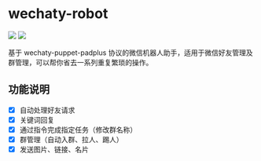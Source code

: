 # wechaty-robot

[![](https://img.shields.io/badge/Powered%20By-Wechaty-yellowgreen.svg)](https://github.com/wechaty/wechaty)
[![](https://img.shields.io/badge/Wechaty-%E5%BC%80%E6%BA%90%E6%BF%80%E5%8A%B1%E8%AE%A1%E5%88%92-orange.svg)](https://github.com/juzibot/Welcome/wiki/Everything-about-Wechaty)

基于 wechaty-puppet-padplus 协议的微信机器人助手，适用于微信好友管理及群管理，可以帮你省去一系列重复繁琐的操作。

## 功能说明

- [x] 自动处理好友请求
- [x] 关键词回复
- [x] 通过指令完成指定任务（修改群名称）
- [x] 群管理（自动入群、拉人、踢人）
- [x] 发送图片、链接、名片
